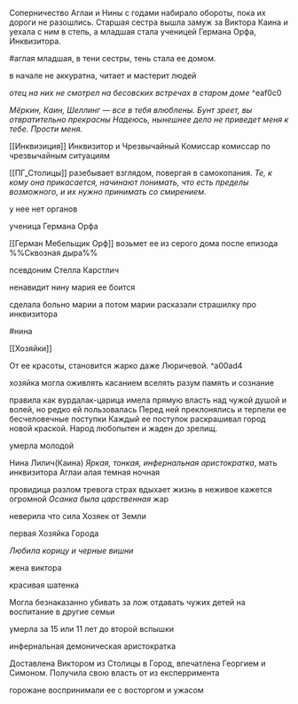 

Соперничество Аглаи и Нины с годами набирало обороты, пока их дороги не разошлись. Старшая сестра вышла замуж за Виктора Каина и уехала с ним в степь, а младшая стала ученицей Германа Орфа, Инквизитора.

#аглая
младшая, в тени сестры, тень стала ее домом.

в начале не аккуратна, читает и мастерит людей

_отец на них не смотрел на бесовских встречах в старом доме_ ^eaf0c0

_Мёркин, Каин, Шеллинг — все в тебя влюблены._
_Бунт зреет, вы отвратительно прекрасны_
_Надеюсь, нынешнее дело не приведет меня к тебе._
_Прости меня._

[[Инквизиция]] 
Инквизитор и Чрезвычайный Комиссар
комиссар по чрезвычайным ситуациям

[[ПГ_Столицы]]
разебывает взглядом, повергая в самокопания.
_Те, к кому она прикасается, начинают понимать, что есть пределы возможного, и их нужно принимать со смирением._

у нее нет органов

ученица Германа Орфа

[[Герман Мебельщик Орф]] возьмет ее из серого дома после епизода  %%Сквозная дыра%%

псевдоним Стелла Карстлич

ненавидит нину
мария ее боится

сделала больно марии а потом марии расказали страшилку про инквизитора



#нина

[[Хозяйки]] 

От ее красоты, становится жарко даже Люричевой. ^a00ad4

хозяйка могла оживлять касанием
вселять разум память и сознание


правила как вурдалак-царица
имела прямую власть над чужой душой и волей, но редко ей пользовалась
Перед ней преклонялись и терпели ее бесчеловечные поступки
Каждый ее поступок раскрашивал город новой краской. Народ любопытен и жаден до зрелищ.

умерла молодой

Нина Лилич(Каина) _Яркая, тонкая, инфернальная аристократка_, мать инквизитора Аглаи 
алая темная ночная

провидица
разлом тревога страх
вдыхает жизнь в неживое
кажется огромной
_Осанка была царственная_
жар

неверила что сила Хозяек от Земли

первая Хозяйка Города

_Любила корицу и черные вишни_

жена виктора

красивая шатенка

Могла безнаказанно убивать за лож
отдавать чужих детей на воспитание в другие семьи

умерла за 15 или 11 лет до второй вспышки

инфернальная демоническая аристократка

Доставлена Виктором из Столицы в Город, впечатлена Георгием и Симоном. Получила свою власть от из експерримента

горожане воспринимали ее с восторгом и ужасом
